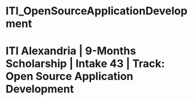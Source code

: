 # ITI_OpenSourceApplicationDevelopment
# ITI Alexandria | 9-Months Scholarship | Intake 43 | Track: Open Source Application Development
